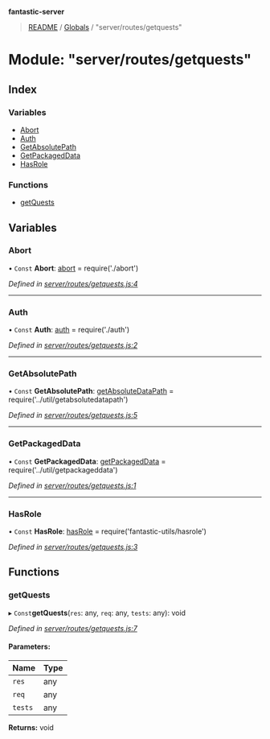**fantastic-server**

> [README](../README.md) / [Globals](../globals.md) / "server/routes/getquests"

# Module: "server/routes/getquests"

## Index

### Variables

* [Abort](_server_routes_getquests_.md#abort)
* [Auth](_server_routes_getquests_.md#auth)
* [GetAbsolutePath](_server_routes_getquests_.md#getabsolutepath)
* [GetPackagedData](_server_routes_getquests_.md#getpackageddata)
* [HasRole](_server_routes_getquests_.md#hasrole)

### Functions

* [getQuests](_server_routes_getquests_.md#getquests)

## Variables

### Abort

• `Const` **Abort**: [abort](_server_routes_abort_.md#abort) = require('./abort')

*Defined in [server/routes/getquests.js:4](https://github.com/besimorhino/project-fantastic/blob/af5d0de/server/routes/getquests.js#L4)*

___

### Auth

• `Const` **Auth**: [auth](_server_routes_auth_index_.md#auth) = require('./auth')

*Defined in [server/routes/getquests.js:2](https://github.com/besimorhino/project-fantastic/blob/af5d0de/server/routes/getquests.js#L2)*

___

### GetAbsolutePath

• `Const` **GetAbsolutePath**: [getAbsoluteDataPath](_server_util_getabsolutedatapath_.md#getabsolutedatapath) = require('../util/getabsolutedatapath')

*Defined in [server/routes/getquests.js:5](https://github.com/besimorhino/project-fantastic/blob/af5d0de/server/routes/getquests.js#L5)*

___

### GetPackagedData

• `Const` **GetPackagedData**: [getPackagedData](_server_util_getpackageddata_.md#getpackageddata) = require('../util/getpackageddata')

*Defined in [server/routes/getquests.js:1](https://github.com/besimorhino/project-fantastic/blob/af5d0de/server/routes/getquests.js#L1)*

___

### HasRole

• `Const` **HasRole**: [hasRole](_packages_fantastic_utils_hasrole_.md#hasrole) = require('fantastic-utils/hasrole')

*Defined in [server/routes/getquests.js:3](https://github.com/besimorhino/project-fantastic/blob/af5d0de/server/routes/getquests.js#L3)*

## Functions

### getQuests

▸ `Const`**getQuests**(`res`: any, `req`: any, `tests`: any): void

*Defined in [server/routes/getquests.js:7](https://github.com/besimorhino/project-fantastic/blob/af5d0de/server/routes/getquests.js#L7)*

#### Parameters:

Name | Type |
------ | ------ |
`res` | any |
`req` | any |
`tests` | any |

**Returns:** void
